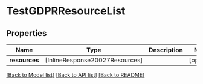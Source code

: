# TestGDPRResourceList

## Properties
Name | Type | Description | Notes
------------ | ------------- | ------------- | -------------
**resources** | [InlineResponse20027Resources] |  | [optional] 

[[Back to Model list]](../README.md#documentation-for-models) [[Back to API list]](../README.md#documentation-for-api-endpoints) [[Back to README]](../README.md)


